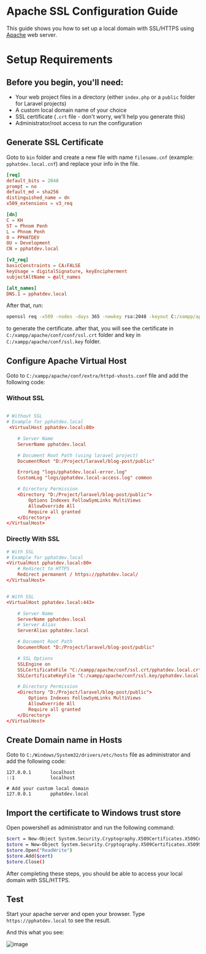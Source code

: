 # Apache SSL Configuration Guide
This guide shows you how to set up a local domain with SSL/HTTPS using [Apache](https://httpd.apache.org/) web server.

# Setup Requirements
## Before you begin, you'll need:
- Your web project files in a directory (either `index.php` or a `public` folder for Laravel projects)
- A custom local domain name of your choice
- SSL certificate (`.crt` file - don't worry, we'll help you generate this)
- Administrator/root access to run the configuration

## Generate SSL Certificate

Goto to `bin` folder and create a new file with name `filename.cnf` (example: `pphatdev.local.cnf`) and replace your info in the file.

```conf
[req]
default_bits = 2048
prompt = no
default_md = sha256
distinguished_name = dn
x509_extensions = v3_req

[dn]
C = KH
ST = Phnom Penh
L = Phnom Penh
O = PPHATDEV
OU = Development
CN = pphatdev.local

[v3_req]
basicConstraints = CA:FALSE
keyUsage = digitalSignature, keyEncipherment
subjectAltName = @alt_names

[alt_names]
DNS.1 = pphatdev.local
```
After that, run:

```cmd
openssl req -x509 -nodes -days 365 -newkey rsa:2048 -keyout C:/xampp/apache/conf/ssl.key/pphatdev.local.key -out C:/xampp/apache/conf/ssl.crt/pphatdev.local.crt -config pphatdev.local.cnf
```
to generate the certificate. after that, you will see the certificate in `C:/xampp/apache/conf/conf/ssl.crt` folder and key in `C:/xampp/apache/conf/ssl.key` folder.

## Configure Apache Virtual Host

Goto to `C:/xampp/apache/conf/extra/httpd-vhosts.conf` file and add the following code:

### Without SSL

```conf

# Without SSL
# Example for pphatdev.local
 <VirtualHost pphatdev.local:80>

    # Server Name
    ServerName pphatdev.local

    # Document Root Path (using laravel project)
    DocumentRoot "D:/Project/laravel/blog-post/public"

    ErrorLog "logs/pphatdev.local-error.log"
    CustomLog "logs/pphatdev.local-access.log" common

    # Directory Permission
    <Directory "D:/Project/laravel/blog-post/public">
        Options Indexes FollowSymLinks MultiViews
        AllowOverride All
        Require all granted
    </Directory>
</VirtualHost>

```

### Directly With SSL

```conf
# With SSL
# Example for pphatdev.local
<VirtualHost pphatdev.local:80>
    # Redirect to HTTPS
    Redirect permanent / https://pphatdev.local/
</VirtualHost>


# With SSL
<VirtualHost pphatdev.local:443>

    # Server Name
    ServerName pphatdev.local
    # Server Alias
    ServerAlias pphatdev.local

    # Document Root Path
    DocumentRoot "D:/Project/laravel/blog-post/public"

    # SSL Options
    SSLEngine on
    SSLCertificateFile "C:/xampp/apache/conf/ssl.crt/pphatdev.local.crt"
    SSLCertificateKeyFile "C:/xampp/apache/conf/ssl.key/pphatdev.local.key"

    # Directory Permission
    <Directory "D:/Project/laravel/blog-post/public">
        Options Indexes FollowSymLinks MultiViews
        AllowOverride All
        Require all granted
    </Directory>
</VirtualHost>

```

## Create Domain name in Hosts

Goto to `C:/Windows/System32/drivers/etc/hosts` file as administrator and add the following code:

```
127.0.0.1       localhost
::1             localhost

# Add your custom local domain
127.0.0.1       pphatdev.local
```

## Import the certificate to Windows trust store

Open powershell as administrator and run the following command:

```sh
$cert = New-Object System.Security.Cryptography.X509Certificates.X509Certificate2("C:\xampp\apache\conf\ssl.crt\pphatdev.local.crt")
$store = New-Object System.Security.Cryptography.X509Certificates.X509Store("Root","LocalMachine")
$store.Open("ReadWrite")
$store.Add($cert)
$store.Close()
```
After completing these steps, you should be able to access your local domain with SSL/HTTPS.

## Test

Start your apache server and open your browser. Type `https://pphatdev.local` to see the result.

And this what you see:

![image](https://github.com/user-attachments/assets/eca4ce75-6c97-4874-81aa-d0e324f92d6d)

